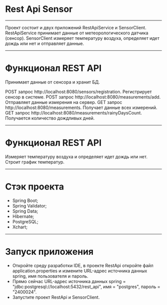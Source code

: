# Rest Api Sensor

___
Проект состоит и двух приложений RestApiService и SensorClient. RestApiService принимает данные от метеорологического
датчика (сенсор). SensorClient измеряет температуру воздуха, определяет идет дождь или нет и отправляет данные.
___

# Функционал REST API

Принимает данные от сенсора и хранит БД.

POST запрос http://localhost:8080/sensors/registration. Регистрирует сенсор в системе.
POST запрос http://localhost:8080/measurements/add. Отправляет данные измерения на сервер.
GET запрос http://localhost:8080/measurements. Получает данные всех измерений.
GET запрос http://localhost:8080/measurements/rainyDaysCount. Получается количество дождливых дней.

___

# Функционал REST API

Измеряет температуру воздуха и определяет идет дождь или нет. Строит график температур.

---

# Стэк проекта

* Spring Boot;
* Spring Validator;
* Spring Data;
* Hibernate;
* PostgreSQL;
* Xchart;

___

# Запуск приложения

* Откройте среду разработки IDE, в проекте RestApi откройте файл application.properties и измените URL-адрес источника
  данных spring, имя пользователя и пароль.
* Прямо сейчас URL-адрес источника данных spring = "jdbc:postgresql://localhost:5432/rest_api", имя = "postgres", пароль
  = "2400024".
* Запустите проект RestApi и SensorClient.